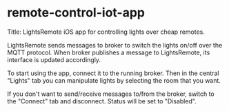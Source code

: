 # remote-control-iot-app
Title: LightsRemote
iOS app for controlling lights over cheap remotes.

LightsRemote sends messages to broker to switch the lights on/off over the MQTT protocol. When broker
publishes a message to LightsRemote, its interface is updated accordingly.

To start using the app, connect it to the running broker. Then in the central "Lights" tab
you can manipulate lights by selecting the room that you want.

If you don't want to send/receive messages to/from the broker, switch to the "Connect" tab and disconnect.
Status will be set to "Disabled".
